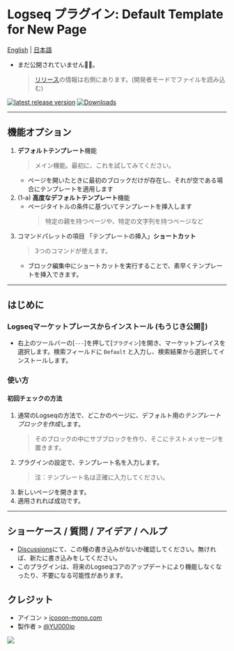 # Logseq プラグイン: Default Template for New Page

[English](https://github.com/YU000jp/logseq-plugin-default-template) | [日本語](https://github.com/YU000jp/logseq-plugin-default-template/blob/main/readme.ja.md)

- まだ公開されていません👷🚧。
  > [リリース](https://github.com/YU000jp/logseq-plugin-default-template/releases)の情報は右側にあります。(開発者モードでファイルを読み込む)

[![latest release version](https://img.shields.io/github/v/release/YU000jp/logseq-plugin-default-template)](https://github.com/YU000jp/logseq-plugin-default-template/releases)
[![Downloads](https://img.shields.io/github/downloads/YU000jp/logseq-plugin-default-template/total.svg)](https://github.com/YU000jp/logseq-plugin-default-template/releases)
<!-- 2024年発行 -->

---

## 機能オプション

1. **デフォルトテンプレート**機能
   > メイン機能。最初に、これを試してみてください。
   - ページを開いたときに最初のブロックだけが存在し、それが空である場合にテンプレートを適用します
1. (1-a) **高度なデフォルトテンプレート**機能
   - ページタイトルの条件に基づいてテンプレートを挿入します
     > 特定の親を持つページや、特定の文字列を持つページなど
1. コマンドパレットの項目 「テンプレートの挿入」**ショートカット**
   > 3つのコマンドが使えます。
   - ブロック編集中にショートカットを実行することで、素早くテンプレートを挿入できます。

---

## はじめに

### Logseqマーケットプレースからインストール (もうじき公開👷)

- 右上のツールバーの[`---`]を押して[`プラグイン`]を開き、マーケットプレイスを選択します。検索フィールドに `Default` と入力し、検索結果から選択してインストールします。

### 使い方

#### 初回チェックの方法

1. 通常のLogseqの方法で、どこかのページに、デフォルト用の*テンプレートブロックを作成*します。
   > そのブロックの中にサブブロックを作り、そこにテストメッセージを置きます。
1. プラグインの設定で、テンプレート名を入力します。
   > 注：テンプレート名は正確に入力してください。
1. 新しいページを開きます。
1. 適用されれば成功です。

---

## ショーケース / 質問 / アイデア / ヘルプ

- [Discussions](https://github.com/YU000jp/logseq-plugin-default-template/discussions)にて、この種の書き込みがないか確認してください。無ければ、新たに書き込みをしてください。
- このプラグインは、将来のLogseqコアのアップデートにより機能しなくなったり、不要になる可能性があります。

## クレジット

- アイコン > [icooon-mono.com](https://icooon-mono.com/11304-%e3%82%a2%e3%83%b3%e3%82%b1%e3%83%bc%e3%83%88%e7%94%a8%e7%b4%99%e3%81%ae%e3%82%a2%e3%82%a4%e3%82%b3%e3%83%b3%e7%b4%a0%e6%9d%90/)
- 製作者 > [@YU000jp](https://github.com/YU000jp)

<a href="https://www.buymeacoffee.com/yu000japan"><img src="https://img.buymeacoffee.com/button-api/?text=Buy me a pizza&emoji=🍕&slug=yu000japan&button_colour=FFDD00&font_colour=000000&font_family=Poppins&outline_colour=000000&coffee_colour=ffffff" /></a>
